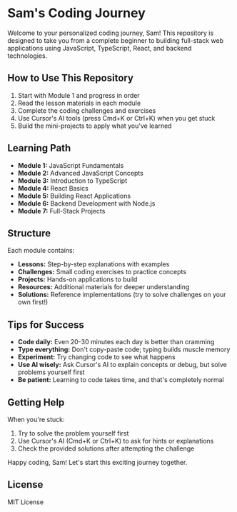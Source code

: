 # Sam's Coding Journey

Welcome to your personalized coding journey, Sam! This repository is designed to take you from a complete beginner to building full-stack web applications using JavaScript, TypeScript, React, and backend technologies.

## How to Use This Repository

1. Start with Module 1 and progress in order
2. Read the lesson materials in each module
3. Complete the coding challenges and exercises
4. Use Cursor's AI tools (press Cmd+K or Ctrl+K) when you get stuck
5. Build the mini-projects to apply what you've learned

## Learning Path

* **Module 1:** JavaScript Fundamentals
* **Module 2:** Advanced JavaScript Concepts
* **Module 3:** Introduction to TypeScript
* **Module 4:** React Basics
* **Module 5:** Building React Applications
* **Module 6:** Backend Development with Node.js
* **Module 7:** Full-Stack Projects

## Structure

Each module contains:
- **Lessons:** Step-by-step explanations with examples
- **Challenges:** Small coding exercises to practice concepts
- **Projects:** Hands-on applications to build
- **Resources:** Additional materials for deeper understanding
- **Solutions:** Reference implementations (try to solve challenges on your own first!)

## Tips for Success

- **Code daily:** Even 20-30 minutes each day is better than cramming
- **Type everything:** Don't copy-paste code; typing builds muscle memory
- **Experiment:** Try changing code to see what happens
- **Use AI wisely:** Ask Cursor's AI to explain concepts or debug, but solve problems yourself first
- **Be patient:** Learning to code takes time, and that's completely normal

## Getting Help

When you're stuck:
1. Try to solve the problem yourself first
2. Use Cursor's AI (Cmd+K or Ctrl+K) to ask for hints or explanations
3. Check the provided solutions after attempting the challenge

Happy coding, Sam! Let's start this exciting journey together.

## License

MIT License 